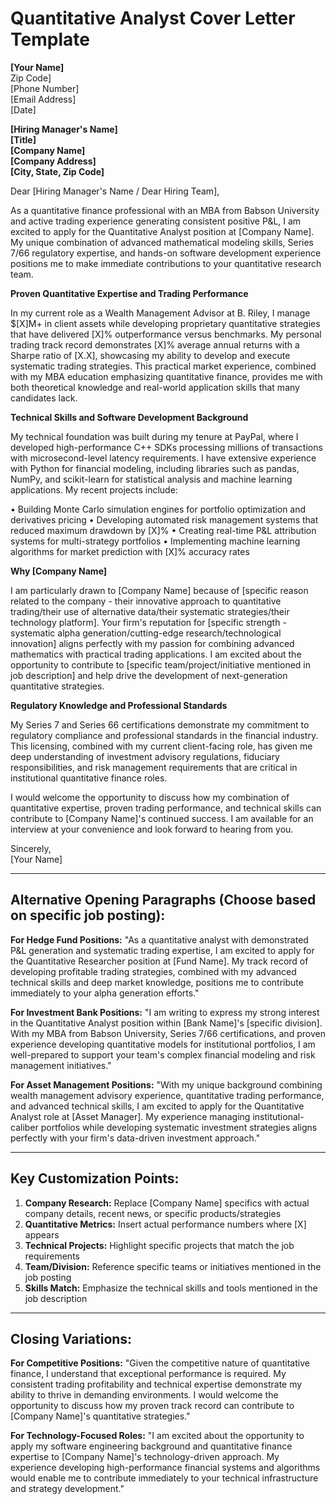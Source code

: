 # Quantitative Analyst Cover Letter Template

**[Your Name]**  
Zip Code]  
[Phone Number]  
[Email Address]  
[Date]

**[Hiring Manager's Name]**  
**[Title]**  
**[Company Name]**  
**[Company Address]**  
**[City, State, Zip Code]**

Dear [Hiring Manager's Name / Dear Hiring Team],

As a quantitative finance professional with an MBA from Babson University and active trading experience generating consistent positive P&L, I am excited to apply for the Quantitative Analyst position at [Company Name]. My unique combination of advanced mathematical modeling skills, Series 7/66 regulatory expertise, and hands-on software development experience positions me to make immediate contributions to your quantitative research team.

**Proven Quantitative Expertise and Trading Performance**

In my current role as a Wealth Management Advisor at B. Riley, I manage $[X]M+ in client assets while developing proprietary quantitative strategies that have delivered [X]% outperformance versus benchmarks. My personal trading track record demonstrates [X]% average annual returns with a Sharpe ratio of [X.X], showcasing my ability to develop and execute systematic trading strategies. This practical market experience, combined with my MBA education emphasizing quantitative finance, provides me with both theoretical knowledge and real-world application skills that many candidates lack.

**Technical Skills and Software Development Background**

My technical foundation was built during my tenure at PayPal, where I developed high-performance C++ SDKs processing millions of transactions with microsecond-level latency requirements. I have extensive experience with Python for financial modeling, including libraries such as pandas, NumPy, and scikit-learn for statistical analysis and machine learning applications. My recent projects include:

• Building Monte Carlo simulation engines for portfolio optimization and derivatives pricing
• Developing automated risk management systems that reduced maximum drawdown by [X]%
• Creating real-time P&L attribution systems for multi-strategy portfolios
• Implementing machine learning algorithms for market prediction with [X]% accuracy rates

**Why [Company Name]**

I am particularly drawn to [Company Name] because of [specific reason related to the company - their innovative approach to quantitative trading/their use of alternative data/their systematic strategies/their technology platform]. Your firm's reputation for [specific strength - systematic alpha generation/cutting-edge research/technological innovation] aligns perfectly with my passion for combining advanced mathematics with practical trading applications. I am excited about the opportunity to contribute to [specific team/project/initiative mentioned in job description] and help drive the development of next-generation quantitative strategies.

**Regulatory Knowledge and Professional Standards**

My Series 7 and Series 66 certifications demonstrate my commitment to regulatory compliance and professional standards in the financial industry. This licensing, combined with my current client-facing role, has given me deep understanding of investment advisory regulations, fiduciary responsibilities, and risk management requirements that are critical in institutional quantitative finance roles.

I would welcome the opportunity to discuss how my combination of quantitative expertise, proven trading performance, and technical skills can contribute to [Company Name]'s continued success. I am available for an interview at your convenience and look forward to hearing from you.

Sincerely,  
[Your Name]

---

## Alternative Opening Paragraphs (Choose based on specific job posting):

**For Hedge Fund Positions:**
"As a quantitative analyst with demonstrated P&L generation and systematic trading expertise, I am excited to apply for the Quantitative Researcher position at [Fund Name]. My track record of developing profitable trading strategies, combined with my advanced technical skills and deep market knowledge, positions me to contribute immediately to your alpha generation efforts."

**For Investment Bank Positions:**
"I am writing to express my strong interest in the Quantitative Analyst position within [Bank Name]'s [specific division]. With my MBA from Babson University, Series 7/66 certifications, and proven experience developing quantitative models for institutional portfolios, I am well-prepared to support your team's complex financial modeling and risk management initiatives."

**For Asset Management Positions:**
"With my unique background combining wealth management advisory experience, quantitative trading performance, and advanced technical skills, I am excited to apply for the Quantitative Analyst role at [Asset Manager]. My experience managing institutional-caliber portfolios while developing systematic investment strategies aligns perfectly with your firm's data-driven investment approach."

---

## Key Customization Points:

1. **Company Research:** Replace [Company Name] specifics with actual company details, recent news, or specific products/strategies
2. **Quantitative Metrics:** Insert actual performance numbers where [X] appears
3. **Technical Projects:** Highlight specific projects that match the job requirements
4. **Team/Division:** Reference specific teams or initiatives mentioned in the job posting
5. **Skills Match:** Emphasize the technical skills and tools mentioned in the job description

---

## Closing Variations:

**For Competitive Positions:**
"Given the competitive nature of quantitative finance, I understand that exceptional performance is required. My consistent trading profitability and technical expertise demonstrate my ability to thrive in demanding environments. I would welcome the opportunity to discuss how my proven track record can contribute to [Company Name]'s quantitative strategies."

**For Technology-Focused Roles:**
"I am excited about the opportunity to apply my software engineering background and quantitative finance expertise to [Company Name]'s technology-driven approach. My experience developing high-performance financial systems and algorithms would enable me to contribute immediately to your technical infrastructure and strategy development."
